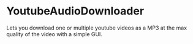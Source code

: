 # YoutubeAudioDownloader
Lets you download one or multiple youtube videos as a MP3 at the max quality of the video with a simple GUI.
